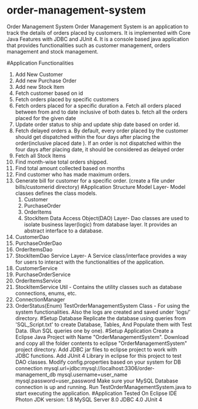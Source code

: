 # order-management-system
Order Management System
Order Management System is an application to track the details of orders placed by customers.
It is implemented with Core Java Features with JDBC and JUnit 4. It is a console based java application that provides functionalities such as
customer management, orders management and stock management.

#Application Functionalities
1. Add New Customer
2. Add new Purchase Order
3. Add new Stock Item
4. Fetch customer based on id
5. Fetch orders placed by specific customers
6. Fetch orders placed for a specific duration
  a. Fetch all orders placed between from and to date inclusive of both dates
  b. fetch all the orders placed for the given date
7. Update order status to ship and update ship date based on order id.
8. Fetch delayed orders
  a. By default, every order placed by the customer should get dispatched within the four days after placing the order(inclusive placed date ). 
  If an order is not dispatched within the four days after placing date, it should be considered as delayed order
9. Fetch all Stock Items
10. Find month-wise total orders shipped.
11. Find total amount collected based on months
12. Find customer who has made maximum orders.
13. Generate bill for customer for a specific order. (create a file under bills/customerid directory)
#Application Structure
  Model Layer- Model classes defines the class models.
    1. Customer
    2. PurchaseOrder
    3. OrderItems
    4. StockItem
  Data Access Object(DAO) Layer- Dao classes are used to isolate business
  layer(logic) from database layer. It provides an abstract interface to a
  database.
  1. CustomerDao
  2. PurchaseOrderDao
  3. OrderItemsDao
  4. StockItemDao
  Service Layer- A Service class/interface provides a way for users to
  interact with the functionalities of the application.
  1. CustomerService
  2. PurchaseOrderService
  3. OrderItemsService
  4. StockItemService
  Util - Contains the utility classes such as database connections, enums,
  etc.
  1. ConnectionManager
  2. OrderStatus(Enum)
  TestOrderManagementSystem Class - For using the system functionalities.
  Also the logs are created and saved under 'logs/' directory.
#Setup Database
  Replicate the database using queries from 'SQL_Script.txt' to create
  Database, Tables, And Populate them with Test Data. (Run SQL queries one by
  one).
#Setup Application
  Create a Eclipse Java Project with Name "OrderManagementSystem".
  Download and copy all the folder contents to eclipse "OrderManagementSystem" project directory.
  Add JDBC jar files to eclipse project to work with JDBC functions.
  Add JUnit 4 Library in eclipse for this project to test DAO classes.
  Modify config.properties based on your system for DB connection
  mysql.url=jdbc:mysql://localhost:3306/order-management_db
  mysql.username=user_name
  mysql.password=user_password
  Make sure your MySQL Database connection is up and running.
  Run TestOrderManagementSystem.java to start executing the application.
#Application Tested On
  Eclipse IDE Photon
  JDK version: 1.8
  MySQL Server 8.0
  JDBC 4.0
  JUnit 4
